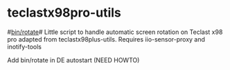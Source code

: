 # teclastx98pro-utils
#[bin/rotate](https://github.com/luthenis/teclastx98plus-utils/blob/master/bin/rotate)#
Little script to handle automatic screen rotation on Teclast x98 pro adapted from teclastx98plus-utils.
Requires iio-sensor-proxy and inotify-tools

Add bin/rotate in DE autostart (NEED HOWTO)

